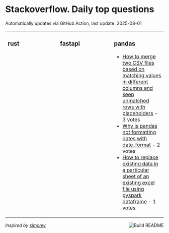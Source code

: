 # Stackoverflow. Daily top questions 

Automatically updates via GitHub Action, last update: <!-- date starts -->2025-08-01<!-- date ends -->


<table><tr><td valign="top" width="33%">

### rust
<!-- rust starts -->

<!-- rust ends -->
</td><td valign="top" width="34%">


### fastapi
<!-- fastapi starts -->

<!-- fastapi ends -->
</td><td valign="top" width="34%">


### pandas
<!-- pandas starts -->
* [How to merge two CSV files based on matching values in different columns and keep unmatched rows with placeholders](https://stackoverflow.com/questions/79720739/how-to-merge-two-csv-files-based-on-matching-values-in-different-columns-and-kee) - 3 votes
* [Why is pandas not formatting dates with date_format](https://stackoverflow.com/questions/79721365/why-is-pandas-not-formatting-dates-with-date-format) - 2 votes
* [How to replace existing data in a particular sheet of an existing excel file using pyspark dataframe](https://stackoverflow.com/questions/79720995/how-to-replace-existing-data-in-a-particular-sheet-of-an-existing-excel-file-usi) - 1 votes
<!-- pandas ends -->
</td></tr></table>

<a href="https://github.com/hp0404/hp0404/actions"><img src="https://github.com/hp0404/hp0404/workflows/Build%20README/badge.svg" align="right" alt="Build README"></a> <p>*Inspired by  [simonw](https://github.com/simonw/simonw)*</p>
